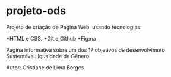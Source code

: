 # projeto-ods

Projeto de criação de Página Web, usando tecnologias:

 *HTML e CSS.
 *Git e Github 
 *Figma

 Página informativa sobre um dos  17 objetivos de desenvolvimnto Sustentável: Igualdade de Gênero

 Autor: Cristiane de Lima Borges